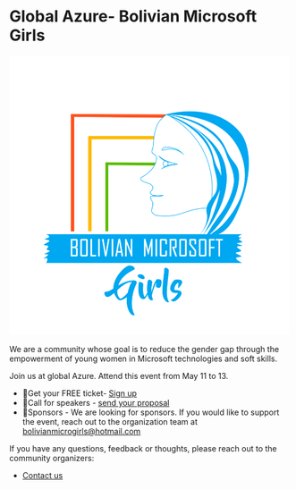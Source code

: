 # Global Azure- Bolivian Microsoft Girls

[![Bolivian Microsoft Girls](logobmg.png "join us")](https://beacons.ai/bolviangirls)

We are a community whose goal is to reduce the gender gap
through the empowerment of young women in Microsoft technologies and soft skills.

Join us at global Azure. Attend this event from May 11 to 13.


* 🎫Get your FREE ticket- [Sign up](https://www.eventbrite.com/e/entradas-global-azure-bolivian-microsoft-girls-626746344187)
* 📢Call for speakers - [send your proposal](https://sessionize.com/global-azure-BMG/)
* 📧Sponsors - We are looking for sponsors. If you would like to support the event, reach out to the organization team at bolivianmicrogirls@hotmail.com

If you have any questions, feedback or thoughts, please reach out to the community organizers:
* [Contact us](https://beacons.ai/bolviangirls)
